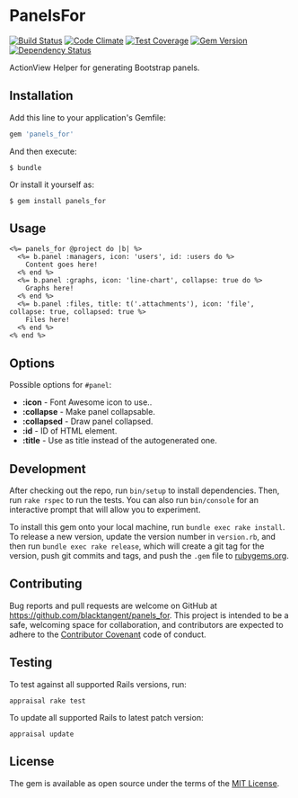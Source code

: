 [travis]: https://travis-ci.org/blacktangent/panels_for
[codeclimate]: https://codeclimate.com/github/blacktangent/panels_for
[coveralls]: https://coveralls.io/r/blacktangent/panels_for
[rubygems]: https://rubygems.org/gems/panels_for
[gemnasium]: https://gemnasium.com/blacktangent/panels_for

# PanelsFor

[![Build Status](https://travis-ci.org/blacktangent/panels_for.svg?branch=master)][travis]
[![Code Climate](https://codeclimate.com/github/blacktangent/panels_for/badges/gpa.svg)][codeclimate]
[![Test Coverage](http://img.shields.io/coveralls/blacktangent/panels_for/master.svg)][coveralls]
[![Gem Version](http://img.shields.io/gem/v/panels_for.svg)][rubygems]
[![Dependency Status](https://gemnasium.com/blacktangent/panels_for.png)][gemnasium]

ActionView Helper for generating Bootstrap panels.

## Installation

Add this line to your application's Gemfile:

```ruby
gem 'panels_for'
```

And then execute:

    $ bundle

Or install it yourself as:

    $ gem install panels_for

## Usage

```erb
<%= panels_for @project do |b| %>
  <%= b.panel :managers, icon: 'users', id: :users do %>
    Content goes here!
  <% end %>
  <%= b.panel :graphs, icon: 'line-chart', collapse: true do %>
    Graphs here!
  <% end %>
  <%= b.panel :files, title: t('.attachments'), icon: 'file', collapse: true, collapsed: true %>
    Files here!
  <% end %>
<% end %>
```

## Options

Possible options for `#panel`:

* __:icon__ - Font Awesome icon to use..
* __:collapse__ - Make panel collapsable.
* __:collapsed__ - Draw panel collapsed.
* __:id__ - ID of HTML element.
* __:title__ - Use as title instead of the autogenerated one.

## Development

After checking out the repo, run `bin/setup` to install dependencies. Then, run `rake rspec` to run the tests. You can also run `bin/console` for an interactive prompt that will allow you to experiment.

To install this gem onto your local machine, run `bundle exec rake install`. To release a new version, update the version number in `version.rb`, and then run `bundle exec rake release`, which will create a git tag for the version, push git commits and tags, and push the `.gem` file to [rubygems.org](https://rubygems.org).

## Contributing

Bug reports and pull requests are welcome on GitHub at https://github.com/blacktangent/panels_for. This project is intended to be a safe, welcoming space for collaboration, and contributors are expected to adhere to the [Contributor Covenant](contributor-covenant.org) code of conduct.

## Testing

To test against all supported Rails versions, run:

```
appraisal rake test
```

To update all supported Rails to latest patch version:

```
appraisal update
```

## License

The gem is available as open source under the terms of the [MIT License](http://opensource.org/licenses/MIT).
